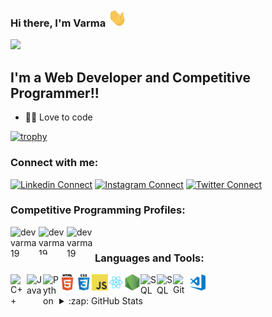 ### Hi there, I'm Varma <img src="https://raw.githubusercontent.com/ABSphreak/ABSphreak/master/gifs/Hi.gif" width="30px">

![](https://komarev.com/ghpvc/?username=DevVarma19&color=blue)

## I'm a Web Developer and Competitive Programmer!!

- 🐱‍💻 Love to code

[![trophy](https://github-profile-trophy.vercel.app/?username=DevVarma19&theme=onedark)](https://github.com/ryo-ma/github-profile-trophy)

### Connect with me:

[![Linkedin Connect](https://img.shields.io/badge/LinkedIn-0077B5?style=for-the-badge&logo=linkedin&logoColor=white)](https://www.linkedin.com/in/dev-varma-mvss/)
[![Instagram Connect](https://img.shields.io/badge/Instagram-E4405F?style=for-the-badge&logo=instagram&logoColor=white)](https://www.instagram.com/varma__m_19/)
[![Twitter Connect](https://img.shields.io/badge/Twitter-1DA1F2?style=for-the-badge&logo=twitter&logoColor=white)](https://twitter.com/VarmaMandapati3)

### Competitive Programming Profiles:
[<img align="left" alt="devvarma19" width="45px" target="_blank" src="https://www.codechef.com/sites/default/files/uploads/pictures/811b20a47eac52b10c90ab82e0628e21.png" />](https://www.codechef.com/users/varmamandapati)
&nbsp;&nbsp;&nbsp;&nbsp;&nbsp;[<img align="left" alt="devvarma19" height="45px" width="45px" src="https://phantomhieve.github.io/profile/img/codeforces.png" />](https://codeforces.com/profile/DevVarma19)&nbsp;&nbsp;&nbsp;&nbsp;&nbsp;
[<img align="left" alt="devvarma19" width="45px" src="https://upload.wikimedia.org/wikipedia/commons/4/40/HackerRank_Icon-1000px.png" />](https://www.hackerrank.com/DevVarma19
)

### Languages and Tools:

<img align="left" alt="C++" width="26px" src="https://upload.wikimedia.org/wikipedia/commons/1/18/ISO_C%2B%2B_Logo.svg" />
<img align="left" alt="Java" width="26px" src="https://qph.fs.quoracdn.net/main-qimg-48b7a3d8958565e7aa3ad4dbf2312770.webp" />
<img align="left" alt="Python" width="26px" src="https://upload.wikimedia.org/wikipedia/commons/thumb/c/c3/Python-logo-notext.svg/768px-Python-logo-notext.svg.png" />
<img align="left" alt="HTML5" width="26px" src="https://raw.githubusercontent.com/github/explore/80688e429a7d4ef2fca1e82350fe8e3517d3494d/topics/html/html.png" />
<img align="left" alt="CSS3" width="26px" src="https://raw.githubusercontent.com/github/explore/80688e429a7d4ef2fca1e82350fe8e3517d3494d/topics/css/css.png" />
<img align="left" alt="JavaScript" width="26px" src="https://raw.githubusercontent.com/github/explore/80688e429a7d4ef2fca1e82350fe8e3517d3494d/topics/javascript/javascript.png" />
<img align="left" alt="React" width="26px" src="https://raw.githubusercontent.com/github/explore/80688e429a7d4ef2fca1e82350fe8e3517d3494d/topics/react/react.png" />
<img align="left" alt="Node.js" width="26px" src="https://raw.githubusercontent.com/github/explore/80688e429a7d4ef2fca1e82350fe8e3517d3494d/topics/nodejs/nodejs.png" />
<img align="left" alt="SQL" width="26px" src="https://github.com/MarikIshtar007/MarikIshtar007/blob/master/images/php.svg" />
<img align="left" alt="SQL" width="26px" src="https://github.com/MarikIshtar007/MarikIshtar007/blob/master/images/sql.svg" />
<img align="left" alt="Git" width="26px" src="https://github.com/MarikIshtar007/MarikIshtar007/blob/master/images/git.svg" />
<img align="left" alt="Visual Studio Code" width="26px" src="https://raw.githubusercontent.com/github/explore/80688e429a7d4ef2fca1e82350fe8e3517d3494d/topics/visual-studio-code/visual-studio-code.png" />

<br/>
<br/>

<details>
  <summary>:zap: GitHub Stats</summary>

  <img align="left" alt="Varma GitHub Stats" src="https://github-readme-stats.vercel.app/api?username=DevVarma19&show_icons=true&theme=radical" />
  
  <br/>
  
  [![Top Langs](https://github-readme-stats.vercel.app/api/top-langs/?username=DevVarma19&layout=compact)](https://github.com/anuraghazra/github-readme-stats)

</details>
